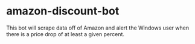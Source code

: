 # amazon-discount-bot
This bot will scrape data off of Amazon and alert the Windows user when there is a price drop of at least a given percent. 
